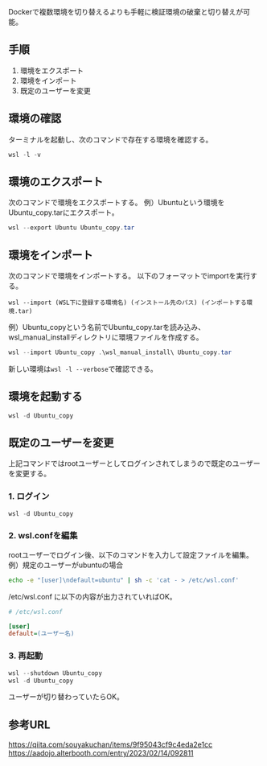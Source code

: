 Dockerで複数環境を切り替えるよりも手軽に検証環境の破棄と切り替えが可能。

## 手順

1. 環境をエクスポート
2. 環境をインポート
3. 既定のユーザーを変更

## 環境の確認

ターミナルを起動し、次のコマンドで存在する環境を確認する。

```powershell
wsl -l -v
```

## 環境のエクスポート

次のコマンドで環境をエクスポートする。
例）Ubuntuという環境をUbuntu_copy.tarにエクスポート。

```powershell
wsl --export Ubuntu Ubuntu_copy.tar
```

## 環境をインポート

次のコマンドで環境をインポートする。
以下のフォーマットでimportを実行する。

```wsl --import (WSL下に登録する環境名) (インストール先のパス) (インポートする環境.tar)```

例）Ubuntu_copyという名前でUbuntu_copy.tarを読み込み、wsl_manual_installディレクトリに環境ファイルを作成する。

```powershell
wsl --import Ubuntu_copy .\wsl_manual_install\ Ubuntu_copy.tar
```

新しい環境は```wsl -l --verbose```で確認できる。

## 環境を起動する

```powershell
wsl -d Ubuntu_copy
```

## 既定のユーザーを変更

上記コマンドではrootユーザーとしてログインされてしまうので既定のユーザーを変更する。

### 1. ログイン

```powershell
wsl -d Ubuntu_copy
```

### 2. wsl.confを編集

rootユーザーでログイン後、以下のコマンドを入力して設定ファイルを編集。
例）規定のユーザーがubuntuの場合

```sh
echo -e "[user]\ndefault=ubuntu" | sh -c 'cat - > /etc/wsl.conf'
```

/etc/wsl.conf に以下の内容が出力されていればOK。

```ini
# /etc/wsl.conf

[user]
default=(ユーザー名)
```

### 3. 再起動

```powershell
wsl --shutdown Ubuntu_copy
wsl -d Ubuntu_copy
```

ユーザーが切り替わっていたらOK。

## 参考URL

https://qiita.com/souyakuchan/items/9f95043cf9c4eda2e1cc
https://aadojo.alterbooth.com/entry/2023/02/14/092811
